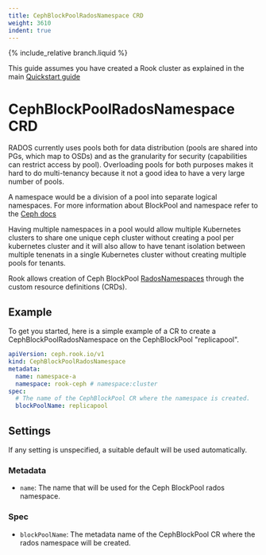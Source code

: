```yaml
---
title: CephBlockPoolRadosNamespace CRD
weight: 3610
indent: true
---
```


{% include_relative branch.liquid %}

This guide assumes you have created a Rook cluster as explained in the main [Quickstart guide](quickstart.md)

# CephBlockPoolRadosNamespace CRD

RADOS currently uses pools both for data distribution (pools are shared into
PGs, which map to OSDs) and as the granularity for security (capabilities can
restrict access by pool).  Overloading pools for both purposes makes it hard to
do multi-tenancy because it not a good idea to have a very large number of
pools.

A namespace would be a division of a pool into separate logical namespaces. For
more information about BlockPool and namespace refer to the [Ceph
docs](https://docs.ceph.com/en/latest/man/8/rbd/)

Having multiple namespaces in a pool would allow multiple Kubernetes clusters
to share one unique ceph cluster without creating a pool per kubernetes cluster
and it will also allow to have tenant isolation between multiple tenenats in a
single Kubernetes cluster without creating multiple pools for tenants.

Rook allows creation of Ceph BlockPool
[RadosNamespaces](https://docs.ceph.com/en/latest/man/8/rbd/) through the
custom resource definitions (CRDs).

## Example

To get you started, here is a simple example of a CR to create a CephBlockPoolRadosNamespace on the CephBlockPool "replicapool".

```yaml
apiVersion: ceph.rook.io/v1
kind: CephBlockPoolRadosNamespace
metadata:
  name: namespace-a
  namespace: rook-ceph # namespace:cluster
spec:
  # The name of the CephBlockPool CR where the namespace is created.
  blockPoolName: replicapool
```

## Settings

If any setting is unspecified, a suitable default will be used automatically.

### Metadata

- `name`: The name that will be used for the Ceph BlockPool rados namespace.

### Spec

- `blockPoolName`: The metadata name of the CephBlockPool CR where the rados namespace will be created.
